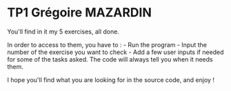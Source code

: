 # TP1 Grégoire MAZARDIN

You'll find in it my 5 exercises, all done.

In order to access to them, you have to : 
	- Run the program
	- Input the number of the exercise 
	  you want to check
	- Add a few user inputs if needed for some
	  of the tasks asked. The code will 
	  always tell you when it needs them.

I hope you'll find what you are looking for in 
the source code, and enjoy !  

